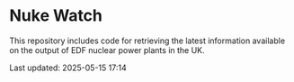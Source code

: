 # Nuke Watch

This repository includes code for retrieving the latest information available on the output of EDF nuclear power plants in the UK.

Last updated: 2025-05-15 17:14